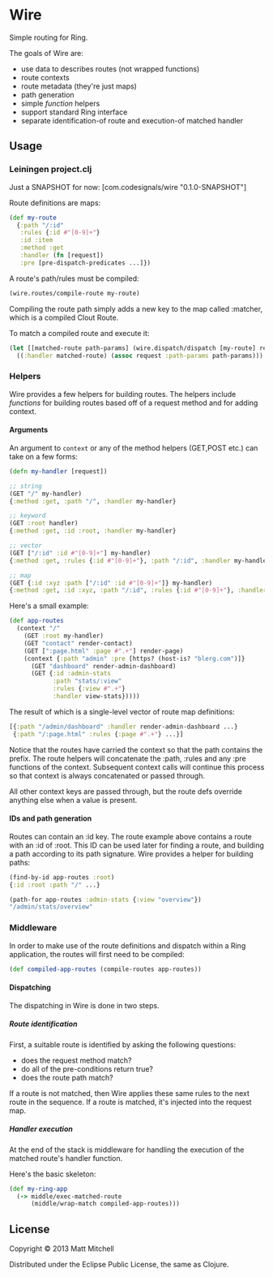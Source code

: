# Wire

Simple routing for Ring.

The goals of Wire are:

  * use data to describes routes (not wrapped functions)
  * route contexts
  * route metadata (they're just maps)
  * path generation
  * simple *function* helpers
  * support standard Ring interface
  * separate identification-of route and execution-of matched handler

## Usage

### Leiningen project.clj

Just a SNAPSHOT for now: [com.codesignals/wire "0.1.0-SNAPSHOT"]

Route definitions are maps:

```clojure
(def my-route
  {:path "/:id"
   :rules {:id #"[0-9]+"}
   :id :item
   :method :get
   :handler (fn [request])
   :pre [pre-dispatch-predicates ...]})
```

A route's path/rules must be compiled:

```clojure
(wire.routes/compile-route my-route)
```

Compiling the route path simply adds a new key to the map called :matcher, which is a compiled Clout Route.

To match a compiled route and execute it:

```clojure
(let [[matched-route path-params] (wire.dispatch/dispatch [my-route] request)]
  ((:handler matched-route) (assoc request :path-params path-params)))
```

### Helpers

Wire provides a few helpers for building routes. The helpers include *functions* for building routes based off of a request method and for adding context.

#### Arguments

An argument to `context` or any of the method helpers (GET,POST etc.) can take on a few forms:

```clojure
(defn my-handler [request])

;; string
(GET "/" my-handler)
{:method :get, :path "/", :handler my-handler}

;; keyword
(GET :root handler)
{:method :get, :id :root, :handler my-handler}

;; vector
(GET ["/:id" :id #"[0-9]+"] my-handler)
{:method :get, :rules {:id #"[0-9]+"}, :path "/:id", :handler my-handler}

;; map
(GET {:id :xyz :path ["/:id" :id #"[0-9]+"]} my-handler)
{:method :get, :id :xyz, :path "/:id", :rules {:id #"[0-9]+"}, :handler my-handler}
```

Here's a small example:

```clojure
(def app-routes
  (context "/"
    (GET :root my-handler)
    (GET "contact" render-contact)
    (GET [":page.html" :page #".+"] render-page)
    (context {:path "admin" :pre [https? (host-is? "blerg.com")]}
      (GET "dashboard" render-admin-dashboard)
      (GET {:id :admin-stats
            :path "stats/:view"
            :rules {:view #".+"}
            :handler view-stats}))))
```

The result of which is a single-level vector of route map definitions:

```clojure
[{:path "/admin/dashboard" :handler render-admin-dashboard ...}
 {:path "/:page.html" :rules {:page #".+"} ...}]
```

Notice that the routes have carried the context so that the path contains the prefix. The route helpers will concatenate the :path, :rules and any :pre functions of the context. Subsequent context calls will continue this process so that context is always concatenated or passed through. 

All other context keys are passed through, but the route defs override anything else when a value is present.

#### IDs and path generation
Routes can contain an :id key. The route example above contains a route with an :id of :root. This ID can be used later for finding a route, and building a path according to its path signature. Wire provides a helper for building paths:

```clojure
(find-by-id app-routes :root)
{:id :root :path "/" ...}

(path-for app-routes :admin-stats {:view "overview"})
"/admin/stats/overview"
```

### Middleware

In order to make use of the route definitions and dispatch within a Ring application, the routes will first need to be compiled:

```clojure
(def compiled-app-routes (compile-routes app-routes))
```

#### Dispatching

The dispatching in Wire is done in two steps.

##### Route identification

First, a suitable route is identified by asking the following questions:

  * does the request method match?
  * do all of the pre-conditions return true?
  * does the route path match?

If a route is not matched, then Wire applies these same rules to the next route in the sequence. If a route is matched, it's injected into the request map.

##### Handler execution

At the end of the stack is middleware for handling the execution of the matched route's handler function.

Here's the basic skeleton:

```clojure
(def my-ring-app
  (-> middle/exec-matched-route
      (middle/wrap-match compiled-app-routes)))
```

## License

Copyright © 2013 Matt Mitchell

Distributed under the Eclipse Public License, the same as Clojure.

